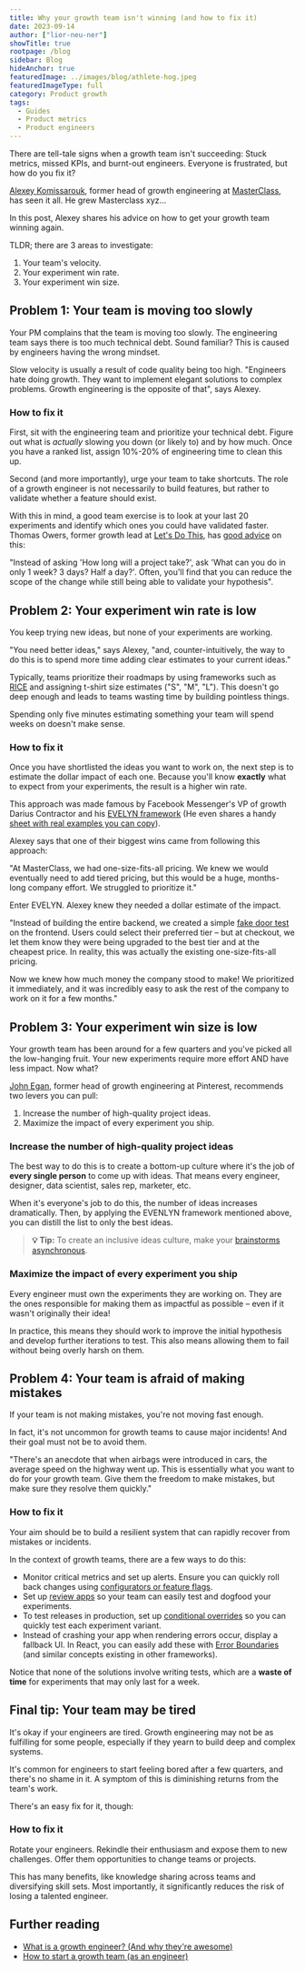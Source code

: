 ```yaml
---
title: Why your growth team isn't winning (and how to fix it)
date: 2023-09-14
author: ["lior-neu-ner"]
showTitle: true
rootpage: /blog
sidebar: Blog
hideAnchor: true
featuredImage: ../images/blog/athlete-hog.jpeg
featuredImageType: full
category: Product growth
tags: 
  - Guides
  - Product metrics
  - Product engineers
---
```


There are tell-tale signs when a growth team isn't succeeding: Stuck metrics, missed KPIs, and burnt-out engineers. Everyone is frustrated, but how do you fix it?

[Alexey Komissarouk](https://alexeymk.com/), former head of growth engineering at [MasterClass](https://www.masterclass.com/), has seen it all. He grew Masterclass xyz... 

In this post, Alexey shares his advice on how to get your growth team winning again.

TLDR; there are 3 areas to investigate:

1. Your team's velocity.
2. Your experiment win rate.
3. Your experiment win size.

## Problem 1: Your team is moving too slowly

Your PM complains that the team is moving too slowly. The engineering team says there is too much technical debt. Sound familiar? This is caused by engineers having the wrong mindset.

Slow velocity is usually a result of code quality being too high. "Engineers hate doing growth. They want to implement elegant solutions to complex problems. Growth engineering is the opposite of that", says Alexey.

### How to fix it

First, sit with the engineering team and prioritize your technical debt. Figure out what is *actually* slowing you down (or likely to) and by how much. Once you have a ranked list, assign 10%-20% of engineering time to clean this up.

Second (and more importantly), urge your team to take shortcuts. The role of a growth engineer is not necessarily to build features, but rather to validate whether a feature should exist. 

With this in mind, a good team exercise is to look at your last 20 experiments and identify which ones you could have validated faster. Thomas Owers, former growth lead at [Let's Do This](https://www.letsdothis.com/), has [good advice](/blog/how-to-start-a-growth-team#thomass-golden-rule-make-your-code-changes-as-small-as-possible) on this:

"Instead of asking 'How long will a project take?', ask 'What can you do in only 1 week? 3 days? Half a day?'. Often, you'll find that you can reduce the scope of the change while still being able to validate your hypothesis".

## Problem 2: Your experiment win rate is low

You keep trying new ideas, but none of your experiments are working. 

"You need better ideas," says Alexey, "and, counter-intuitively, the way to do this is to spend more time adding clear estimates to your current ideas."

Typically, teams prioritize their roadmaps by using frameworks such as [RICE](https://www.intercom.com/blog/rice-simple-prioritization-for-product-managers/) and assigning t-shirt size estimates ("S", "M", "L"). This doesn't go deep enough and leads to teams wasting time by building pointless things. 

Spending only five minutes estimating something your team will spend weeks on doesn't make sense.

### How to fix it 

Once you have shortlisted the ideas you want to work on, the next step is to estimate the dollar impact of each one. Because you'll know **exactly** what to expect from your experiments, the result is a higher win rate.

This approach was made famous by Facebook Messenger's VP of growth Darius Contractor and his [EVELYN framework](https://www.drift.com/blog/secret-to-faster-growth/) (He even shares a handy [sheet with real examples you can copy](https://airtable.com/appzs6HT2ggrJt9pN/shrInOxl0SL1Xmauk/tblTQFEMcXAaEgSpM/viwZessbXpiA8q2jd?blocks=bipMQFWTjqu0HI3wv)).

Alexey says that one of their biggest wins came from following this approach:

"At MasterClass, we had one-size-fits-all pricing. We knew we would eventually need to add tiered pricing, but this would be a huge, months-long company effort. We struggled to prioritize it."

Enter EVELYN. Alexey knew they needed a dollar estimate of the impact.

"Instead of building the entire backend, we created a simple [fake door test](https://posthog.com/tutorials/fake-door-test) on the frontend. Users could select their preferred tier – but at checkout, we let them know they were being upgraded to the best tier and at the cheapest price. In reality, this was actually the existing one-size-fits-all pricing.

Now we knew how much money the company stood to make! We prioritized it immediately, and it was incredibly easy to ask the rest of the company to work on it for a few months."

## Problem 3: Your experiment win size is low

Your growth team has been around for a few quarters and you've picked all the low-hanging fruit. Your new experiments require more effort AND have less impact. Now what?

[John Egan](https://jwegan.com/growth-hacking/managing-growth-teams-portfolio-step-step-guide/), former head of growth engineering at Pinterest, recommends two levers you can pull:

1. Increase the number of high-quality project ideas.
2. Maximize the impact of every experiment you ship.

### Increase the number of high-quality project ideas

The best way to do this is to create a bottom-up culture where it's the job of **every single person** to come up with ideas. That means every engineer, designer, data scientist, sales rep, marketer, etc.

When it's everyone's job to do this, the number of ideas increases dramatically. Then, by applying the EVENLYN framework mentioned above, you can distill the list to only the best ideas.

> **💡 Tip:** To create an inclusive ideas culture, make your [brainstorms asynchronous](https://source.opennews.org/articles/redesigning-brainstorming-asynchronous/).

### Maximize the impact of every experiment you ship

Every engineer must own the experiments they are working on. They are the ones responsible for making them as impactful as possible – even if it wasn't originally their idea! 

In practice, this means they should work to improve the initial hypothesis and develop further iterations to test. This also means allowing them to fail without being overly harsh on them.

## Problem 4: Your team is afraid of making mistakes

If your team is not making mistakes, you're not moving fast enough. 

In fact, it's not uncommon for growth teams to cause major incidents! And their goal must not be to avoid them.

"There's an anecdote that when airbags were introduced in cars, the average speed on the highway went up. This is essentially what you want to do for your growth team. Give them the freedom to make mistakes, but make sure they resolve them quickly."

### How to fix it

Your aim should be to build a resilient system that can rapidly recover from mistakes or incidents.

In the context of growth teams, there are a few ways to do this:

- Monitor critical metrics and set up alerts. Ensure you can quickly roll back changes using [configurators or feature flags](https://posthog.com/blog/feature-flags-vs-configuration).
- Set up [review apps](https://seanconnolly.dev/review-applications) so your team can easily test and dogfood your experiments.
- To test releases in production, set up [conditional overrides](/docs/experiments/testing-and-launching) so you can quickly test each experiment variant.
- Instead of crashing your app when rendering errors occur, display a fallback UI. In React, you can easily add these with [Error Boundaries](https://react.dev/reference/react/Component#catching-rendering-errors-with-an-error-boundary) (and similar concepts existing in other frameworks).

Notice that none of the solutions involve writing tests, which are a **waste of time** for experiments that may only last for a week.

## Final tip: Your team may be tired

It's okay if your engineers are tired. Growth engineering may not be as fulfilling for some people, especially if they yearn to build deep and complex systems.

It's common for engineers to start feeling bored after a few quarters, and there's no shame in it. A symptom of this is diminishing returns from the team's work. 

There's an easy fix for it, though:

### How to fix it

Rotate your engineers. Rekindle their enthusiasm and expose them to new challenges. Offer them opportunities to change teams or projects.

This has many benefits, like knowledge sharing across teams and diversifying skill sets. Most importantly, it significantly reduces the risk of losing a talented engineer.

## Further reading

- [What is a growth engineer? (And why they're awesome)](/blog/what-is-a-growth-engineer)
- [How to start a growth team (as an engineer)](/blog/how-to-start-a-growth-team)